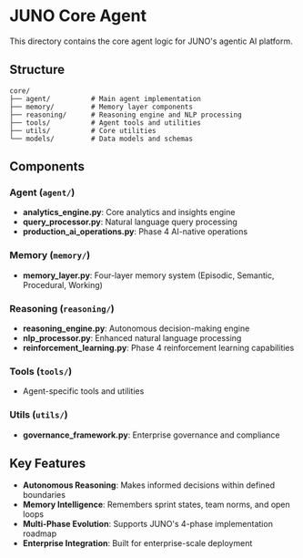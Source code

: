# JUNO Core Agent

This directory contains the core agent logic for JUNO's agentic AI platform.

## Structure

```
core/
├── agent/          # Main agent implementation
├── memory/         # Memory layer components
├── reasoning/      # Reasoning engine and NLP processing
├── tools/          # Agent tools and utilities
├── utils/          # Core utilities
└── models/         # Data models and schemas
```

## Components

### Agent (`agent/`)
- **analytics_engine.py**: Core analytics and insights engine
- **query_processor.py**: Natural language query processing
- **production_ai_operations.py**: Phase 4 AI-native operations

### Memory (`memory/`)
- **memory_layer.py**: Four-layer memory system (Episodic, Semantic, Procedural, Working)

### Reasoning (`reasoning/`)
- **reasoning_engine.py**: Autonomous decision-making engine
- **nlp_processor.py**: Enhanced natural language processing
- **reinforcement_learning.py**: Phase 4 reinforcement learning capabilities

### Tools (`tools/`)
- Agent-specific tools and utilities

### Utils (`utils/`)
- **governance_framework.py**: Enterprise governance and compliance

## Key Features

- **Autonomous Reasoning**: Makes informed decisions within defined boundaries
- **Memory Intelligence**: Remembers sprint states, team norms, and open loops
- **Multi-Phase Evolution**: Supports JUNO's 4-phase implementation roadmap
- **Enterprise Integration**: Built for enterprise-scale deployment

